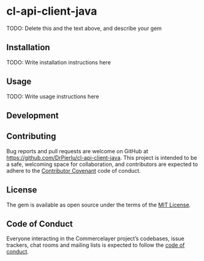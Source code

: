 # cl-api-client-java

TODO: Delete this and the text above, and describe your gem

## Installation

TODO: Write installation instructions here

## Usage

TODO: Write usage instructions here

## Development


## Contributing

Bug reports and pull requests are welcome on GitHub at https://github.com/DrPierlu/cl-api-client-java. This project is intended to be a safe, welcoming space for collaboration, and contributors are expected to adhere to the [Contributor Covenant](http://contributor-covenant.org) code of conduct.

## License

The gem is available as open source under the terms of the [MIT License](https://opensource.org/licenses/MIT).

## Code of Conduct

Everyone interacting in the Commercelayer project’s codebases, issue trackers, chat rooms and mailing lists is expected to follow the [code of conduct](https://github.com/DrPierlu/cl-api-client-java/blob/master/CODE_OF_CONDUCT.md).
